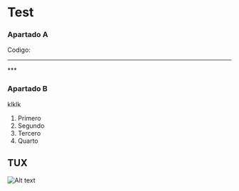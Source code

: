 # Test

### Apartado A

Codigo:
 ***
  <html>
      <head>
      </head>
    </html>
 ***

### Apartado B

klklk

<ol>
  <li>Primero</li>
  <li>Segundo</li>
  <li>Tercero</li>
  <li>Quarto</li>
</ol>

## TUX

![Alt text](https://scontent-bcn1-1.xx.fbcdn.net/v/t1.6435-9/165269832_301554944665229_3609805733679038135_n.jpg?_nc_cat=105&ccb=1-7&_nc_sid=09cbfe&_nc_ohc=0FpQUnaBhaoAX8ThuiH&_nc_ht=scontent-bcn1-1.xx&oh=00_AT-uRQkwYZshQ0gklDG3nncTYJozyyYCTak1yZLVGop8Eg&oe=63486699)
